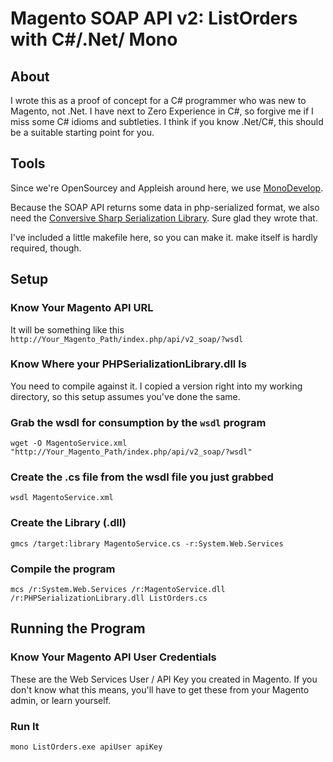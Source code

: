 # Magento SOAP API v2: ListOrders with C#/.Net/ Mono

## About
I wrote this as a proof of concept for a C# programmer who was new to Magento, not .Net. I have next to Zero Experience in C#, so forgive me if I miss some C# idioms and subtleties. I think if you know .Net/C#, this should be a suitable starting point for you.

## Tools
Since we're OpenSourcey and Appleish around here, we use [MonoDevelop](http://monodevelop.com/).

Because the SOAP API returns some data in php-serialized format, we also need the [Conversive Sharp Serialization Library](http://csphpserial.sourceforge.net/). Sure glad they wrote that.

I've included a little makefile here, so you can make it. make itself is hardly required, though.

## Setup
### Know Your Magento API URL
It will be something like this `http://Your_Magento_Path/index.php/api/v2_soap/?wsdl`

### Know Where your PHPSerializationLibrary.dll Is
You need to compile against it. I copied a version right into my working directory, so this setup assumes you've done the same.

### Grab the wsdl for consumption by the `wsdl` program

```
wget -O MagentoService.xml "http://Your_Magento_Path/index.php/api/v2_soap/?wsdl"
```

### Create the .cs file from the wsdl file you just grabbed

```
wsdl MagentoService.xml
```

### Create the Library (.dll)

```
gmcs /target:library MagentoService.cs -r:System.Web.Services
```

### Compile the program

```
mcs /r:System.Web.Services /r:MagentoService.dll /r:PHPSerializationLibrary.dll ListOrders.cs
```

## Running the Program
### Know Your Magento API User Credentials
These are the Web Services User / API Key you created in Magento. If you don't know what this means, you'll have to get these from your Magento admin, or learn yourself.
### Run It

```mono ListOrders.exe apiUser apiKey```
